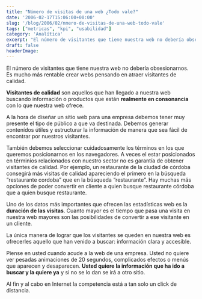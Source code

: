 ```yaml
---
title: "Número de visitas de una web ¿Todo vale?"
date: '2006-02-17T15:06:00+00:00'
slug: '/blog/2006/02/nmero-de-visitas-de-una-web-todo-vale'
tags: ["metricas", "kpi", "usabilidad"]
category: 'Analítica'
excerpt: "El número de visitantes que tiene nuestra web no debería obsesionarnos. Es mucho más rentable crear webs pensando en atraer visitantes de calidad.**Visitantes de calidad** son aquellos que han llegad..."
draft: false
headerImage: 
---
```

El número de visitantes que tiene nuestra web no debería obsesionarnos. Es mucho más rentable crear webs pensando en atraer visitantes de calidad.

**Visitantes de calidad** son aquellos que han llegado a nuestra web buscando información o productos que están **realmente en consonancia** con lo que nuestra web ofrece.

A la hora de diseñar un sitio web para una empresa debemos tener muy presente el tipo de público a que va destinada. Debemos generar contenídos útiles y estructurar la información de manera que sea fácil de encontrar por nuestros visitantes.

También debemos seleccionar cuidadosamente los términos en los que queremos posicionarnos en los navegadores. A veces el estar posicionados en términios relacionados con nuestro sector no es garantía de obtener visitantes de calidad. Por ejemplo, un restaurante de la ciudad de córdoba consegirá más visitas de calidad apareciendo el primero en la búsqueda “restaurante cordoba” que en la búsqueda “restaurante”. Hay muchas más opciones de poder convertir en cliente a quien busque restaurante córdoba que a quien busque restaurante.

Uno de los datos más importantes que ofrecen las estadísticas web es la **duración de las visitas**. Cuanto mayor es el tiempo que pasa una visita en nuestra web mayores son las posibilidades de convertir a ese visitante en un cliente.

La única manera de lograr que los visitantes se queden en nuestra web es ofrecerles aquello que han venido a buscar: información clara y accesible.

Piense en usted cuando acude a la web de una empresa. Usted no quiere ver pesadas animaciones de 20 segundos, complicados efectos o menús que aparecen y desaparecen. **Usted quiere la información que ha ido a buscar y la quiere ya** y si no se lo dan se irá a otro sitio.

Al fin y al cabo en Internet la competencia está a tan solo un click de distancia.

